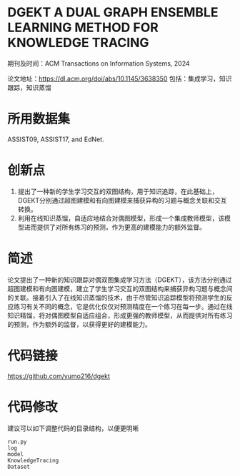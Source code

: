 # DGEKT A DUAL GRAPH ENSEMBLE LEARNING METHOD FOR KNOWLEDGE TRACING

期刊及时间：ACM Transactions on Information Systems, 2024

论文地址：https://dl.acm.org/doi/abs/10.1145/3638350
包括：集成学习，知识跟踪，知识蒸馏

# 所用数据集
ASSIST09, ASSIST17, and EdNet.

# 创新点

1. 提出了一种新的学生学习交互的双图结构，用于知识追踪，在此基础上，DGEKT分别通过超图建模和有向图建模来捕获异构的习题与概念关联和交互转换。
2. 利用在线知识蒸馏，自适应地结合对偶图模型，形成一个集成教师模型，该模型进而提供了对所有练习的预测，作为更高的建模能力的额外监督。

# 简述

论文提出了一种新的知识跟踪对偶双图集成学习方法（DGEKT），该方法分别通过超图建模和有向图建模，建立了学生学习交互的双图结构来捕获异构习题与概念间的关联。接着引入了在线知识蒸馏的技术，由于尽管知识追踪模型将预测学生的反应练习有关不同的概念，它是优化仅仅对预测精度在一个练习在每一步。通过在线知识精馏，将对偶图模型自适应组合，形成更强的教师模型，从而提供对所有练习的预测，作为额外的监督，以获得更好的建模能力。    


# 代码链接
https://github.com/yumo216/dgekt

# 代码修改
建议可以如下调整代码的目录结构，以便更明晰
```
run.py
log
model
KnowledgeTracing
Dataset
```

